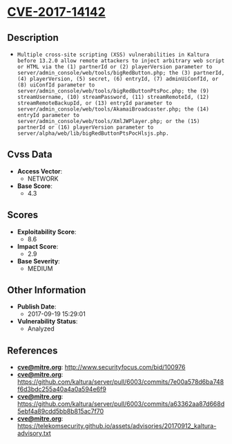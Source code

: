 
# [CVE-2017-14142](http://www.securityfocus.com/bid/100976)

## Description

- `Multiple cross-site scripting (XSS) vulnerabilities in Kaltura before 13.2.0 allow remote attackers to inject arbitrary web script or HTML via the (1) partnerId or (2) playerVersion parameter to server/admin_console/web/tools/bigRedButton.php; the (3) partnerId, (4) playerVersion, (5) secret, (6) entryId, (7) adminUiConfId, or (8) uiConfId parameter to server/admin_console/web/tools/bigRedButtonPtsPoc.php; the (9) streamUsername, (10) streamPassword, (11) streamRemoteId, (12) streamRemoteBackupId, or (13) entryId parameter to server/admin_console/web/tools/AkamaiBroadcaster.php; the (14) entryId parameter to server/admin_console/web/tools/XmlJWPlayer.php; or the (15) partnerId or (16) playerVersion parameter to server/alpha/web/lib/bigRedButtonPtsPocHlsjs.php.`

## Cvss Data

- **Access Vector**:
  - NETWORK
- **Base Score**:
  - 4.3

## Scores

- **Exploitability Score**:
  - 8.6
- **Impact Score**:
  - 2.9
- **Base Severity**:
  - MEDIUM

## Other Information

- **Publish Date**:
  - 2017-09-19 15:29:01
- **Vulnerability Status**:
  - Analyzed

## References

- **cve@mitre.org**: http://www.securityfocus.com/bid/100976
- **cve@mitre.org**: https://github.com/kaltura/server/pull/6003/commits/7e00a578d6ba748f6d3bdc255a40a4a0a594e6f9
- **cve@mitre.org**: https://github.com/kaltura/server/pull/6003/commits/a63362aa87d668d5ebf4a89cdd5bb8b815ac7f70
- **cve@mitre.org**: https://telekomsecurity.github.io/assets/advisories/20170912_kaltura-advisory.txt
